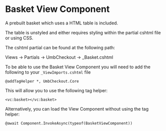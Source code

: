 # Basket View Component

A prebuilt basket which uses a HTML table is included.

The table is unstyled and either requires styling within the partial cshtml file or using CSS.

The cshtml partial can be found at the following path:

Views -> Partials -> UmbCheckout -> \_Basket.cshtml

To be able to use the Basket View Component you will need to add the following to your `_ViewImports.cshtml` file

```cshtml
@addTagHelper *, UmbCheckout.Core
```

This will allow you to use the following tag helper:

```cshtml
<vc:basket></vc:basket>
```

Alternatively, you can load the View Component without using the tag helper:

```cshtml
@await Component.InvokeAsync(typeof(BasketViewComponent))
```
